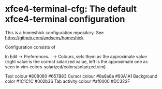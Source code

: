 # xfce4-terminal-cfg: The default xfce4-terminal configuration

This is a homeshick configuration repository. See
https://github.com/andsens/homeshick

Configuration consists of

In Edit -> Preferences... -> Colours,
sets them as the approximate value (right value is the correct solarized value,
left is the approximate one as seen in
vim-colors-solarized/colors/solarized.vim)

Text colour #808080 #657B83
Cursor colour #8a8a8a #93A1A1
Background color #1C1C1C #002b36
Tab activity colour #af0000 #DC322F

